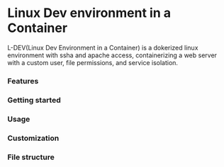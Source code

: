 # Linux Dev environment in a Container

L-DEV(Linux Dev Environment in a Container) is a dokerized linux environment with ssha and apache access, containerizing a web server with a custom user, file permissions, and service isolation.

### Features
### Getting started
### Usage
### Customization
### File structure